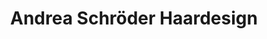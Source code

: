 ---
title: "Andrea Schröder Haardesign"
url: /lueneburg/andrea-schroeder-haardesign/
shop: Friseur
---